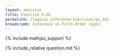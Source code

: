 ```yaml
---
layout: exercise
title: Exercise 9.24
permalink: /logical-inference-exercises/ex_24/
breadcrumb: Inference in First-Order Logic
---
```


{% include mathjax_support %}

<div><i class="arrow-up loader" data-chapter="logical-inference-exercises" data-exercise="ex_24" data-rating="0"></i></div>
{% include_relative question.md %}
